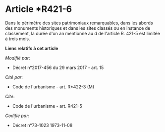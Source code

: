 # Article *R421-6

Dans le périmètre des sites patrimoniaux remarquables, dans les abords des monuments historiques et dans les sites classés ou
en instance de classement, la durée d'un an mentionné au d de l'article R. 421-5 est limitée à trois mois.

**Liens relatifs à cet article**

_Modifié par_:

  - Décret n°2017-456 du 29 mars 2017 - art. 15

_Cité par_:

  - Code de l'urbanisme - art. R*422-3 (M)

_Cite_:

  - Code de l'urbanisme - art. R421-5

_Codifié par_:

  - Décret n°73-1023 1973-11-08
